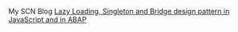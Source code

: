 My SCN Blog [Lazy Loading, Singleton and Bridge design pattern in JavaScript and in ABAP](https://blogs.sap.com/2017/03/13/lazy-loading-singleton-and-bridge-design-pattern-in-javascript-and-in-abap/)